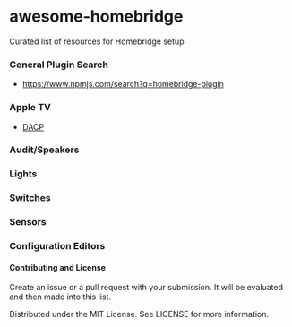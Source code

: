 # awesome-homebridge
Curated list of resources for Homebridge setup

### General Plugin Search
- https://www.npmjs.com/search?q=homebridge-plugin

### Apple TV
- [DACP](https://github.com/grover/homebridge-dacp/)

### Audit/Speakers

### Lights

### Switches

### Sensors

### Configuration Editors


#### Contributing and License
Create an issue or a pull request with your submission. It will be evaluated and then made into this list.

Distributed under the MIT License. See LICENSE for more information.
